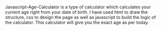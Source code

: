 Javascript-Age-Calculator is a type of calculator which calculates your current age right from your date of birth. I have used html to draw the structure, css to design the page as well as javascript to build the logic of the calculator. This calculator will give you the exact age as per today.
